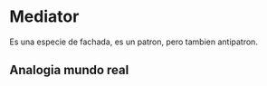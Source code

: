 # Mediator
Es una especie de fachada, es un patron, pero tambien antipatron. 



## Analogia mundo real